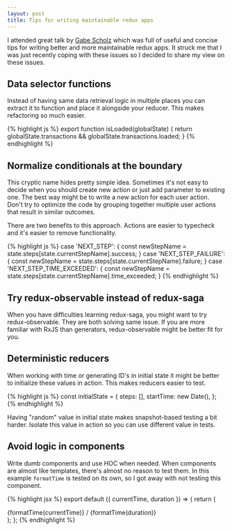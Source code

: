 ```yaml
---
layout: post
title: Tips for writing maintainable redux apps
---
```


I attended great talk by [Gabe Scholz](https://github.com/garbles) which was full of useful and concise tips for writing better and more maintainable redux apps. It struck me that I was just recently coping with these issues so I decided to share my view on these issues.

## Data selector functions

Instead of having same data retrieval logic in multiple places you can extract it to function and place it alongside your reducer. This makes refactoring so much easier.

{% highlight js %}
export function isLoaded(globalState) {
  return globalState.transactions && globalState.transactions.loaded;
}
{% endhighlight %}

## Normalize conditionals at the boundary

This cryptic name hides pretty simple idea. Sometimes it's not easy to decide when you should create new action or just add parameter to existing one. The best way might be to write a new action for each user action. Don't try to optimize the code by grouping together multiple user actions that result in similar outcomes.

There are two benefits to this approach. Actions are easier to typecheck and it's easier to remove functionality.

{% highlight js %}
case 'NEXT_STEP': {
  const newStepName = state.steps[state.currentStepName].success;
}
case 'NEXT_STEP_FAILURE': {
  const newStepName = state.steps[state.currentStepName].failure;
}
case 'NEXT_STEP_TIME_EXCEEDED': {
  const newStepName = state.steps[state.currentStepName].time_exceeded;
}
{% endhighlight %}

## Try redux-observable instead of redux-saga

When you have difficulties learning redux-saga, you might want to try redux-observable. They are both solving same issue. If  you are more familiar with RxJS than generators, redux-observable might be better fit for you.

## Deterministic reducers

When working with time or generating ID's in initial state it might be better to initialize these values in action. This makes reducers easier to test.

{% highlight js %}
const initialState = {
  steps: [],
  startTime: new Date(),
};
{% endhighlight %}

Having "random" value in initial state makes snapshot-based testing a bit harder. Isolate this value in action so you can use different value in tests.

## Avoid logic in components

Write dumb components and use HOC when needed. When components are almost like templates, there's almost no reason to test them. In this example `formatTime` is tested on its own, so I got away with not testing this component.

{% highlight jsx %}
export default ({ currentTime, duration }) => {
  return (
    <div className="seekInfo">
      {formatTime(currentTime)}
      /
      {formatTime(duration)}
    </div>
  );
};
{% endhighlight %}
